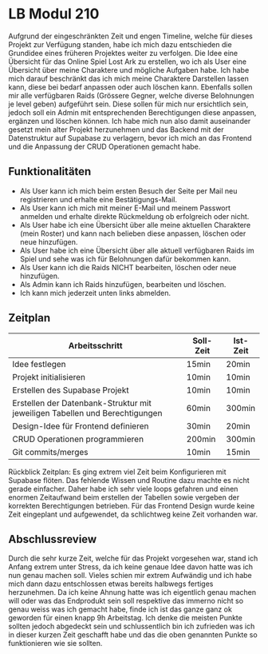 # LB Modul 210

Aufgrund der eingeschränkten Zeit und engen Timeline, welche für dieses Projekt zur Verfügung standen, habe ich mich dazu entschieden die Grundidee eines früheren Projektes weiter zu verfolgen.
Die Idee eine Übersicht für das Online Spiel Lost Ark zu erstellen, wo ich als User eine Übersicht über meine Charaktere und mögliche Aufgaben habe.
Ich habe mich darauf beschränkt das ich mich meine Charaktere Darstellen lassen kann, diese bei bedarf anpassen oder auch löschen kann. 
Ebenfalls sollen mir alle verfügbaren Raids (Grössere Gegner, welche diverse Belohnungen je level geben) aufgeführt sein. Diese sollen für mich nur ersichtlich sein, jedoch soll ein Admin mit entsprechenden Berechtigungen diese anpassen, ergänzen und löschen können.
Ich habe mich nun also damit auseinander gesetzt mein alter Projekt herzunehmen und das Backend mit der Datenstruktur auf Supabase zu verlagern, bevor ich mich an das Frontend und die Anpassung der CRUD Operationen gemacht habe.

## Funktionalitäten

- Als User kann ich mich beim ersten Besuch der Seite per Mail neu registrieren und erhalte eine Bestätigungs-Mail.
- Als User kann ich mich mit meiner E-Mail und meinem Passwort anmelden und erhalte direkte Rückmeldung ob erfolgreich oder nicht.
- Als User habe ich eine Übersicht über alle meine aktuellen Charaktere (mein Roster) und kann nach belieben diese anpassen, löschen oder neue hinzufügen.
- Als User habe ich eine Übersicht über alle aktuell verfügbaren Raids im Spiel und sehe was ich für Belohnungen dafür bekommen kann.
- Als User kann ich die Raids NICHT bearbeiten, löschen oder neue hinzufügen.
- Als Admin kann ich Raids hinzufügen, bearbeiten und löschen.
- Ich kann mich jederzeit unten links abmelden.

## Zeitplan
| Arbeitsschritt                                                              | Soll-Zeit | Ist-Zeit |
| --------------------------------------------------------------------------- | --------- | -------- |
| Idee festlegen                                                              | 15min     | 20min    |
| Projekt initialisieren                                                      | 10min     | 10min    |
| Erstellen des Supabase Projekt                                              | 10min     | 10min    |
| Erstellen der Datenbank-Struktur mit jeweiligen Tabellen und Berechtigungen | 60min     | 300min   |
| Design-Idee für Frontend definieren                                         | 30min     | 20min    |
| CRUD Operationen programmieren                                              | 200min    | 300min   |
| Git commits/merges                                                          | 10min     | 15min    |

Rückblick Zeitplan:
Es ging extrem viel Zeit beim Konfigurieren mit Supabase flöten. Das fehlende Wissen und Routine dazu machte es nicht gerade einfacher. Daher habe ich sehr viele loops gefahren und einen enormen Zeitaufwand beim erstellen der Tabellen sowie vergeben der korrekten Berechtigungen betrieben.
Für das Frontend Design wurde keine Zeit eingeplant und aufgewendet, da schlichtweg keine Zeit vorhanden war.

## Abschlussreview
Durch die sehr kurze Zeit, welche für das Projekt vorgesehen war, stand ich Anfang extrem unter Stress, da ich keine genaue Idee davon hatte was ich nun genau machen soll. Vieles schien mir extrem Aufwändig und ich habe mich dann dazu entschlossen etwas bereits halbwegs fertiges herzunehmen.
Da ich keine Ahnung hatte was ich eigentlich genau machen will oder was das Endprodukt sein soll respektive das immerno nicht so genau weiss was ich gemacht habe, finde ich ist das ganze ganz ok geworden für einen knapp 9h Arbeitstag. Ich denke die meisten Punkte sollten jedoch abgedeckt sein und schlussentlich bin ich zufrieden was ich in dieser kurzen Zeit geschafft habe und das die oben genannten Punkte so funktionieren wie sie sollten.